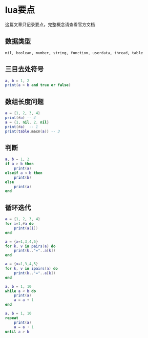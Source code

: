 # lua要点

这篇文章只记录要点，完整概念请查看官方文档

## 数据类型
```
nil, boolean, number, string, function, userdata, thread, table
```



## 三目去处符号

```lua
a, b = 1, 2
print(a > b and true or false)
```


## 数组长度问题

```lua
a = {1, 2, 3, 4}
print(#a) -- 4
a = {1, nil, 2, nil}
print(#a)  -- 1
print(table.maxn(a)) -- 3
```

## 判断

```lua
a, b = 1, 2
if a > b then
	print(a)
elseif a < b then
	print(b)
else
	print(a)
end
```


## 循环迭代

```lua
a = {1, 2, 3, 4}
for i=1,#a do
	print(a[i])
end

a = {x=1,3,4,5}
for k, v in pairs(a) do
	print(k.."="..a[k])
end

a = {x=1,3,4,5}
for k, v in ipairs(a) do
	print(k.."="..a[k])
end

a, b = 1, 10
while a < b do
	print(a)
	a = a + 1
end

a, b = 1, 10
repeat
	print(a)
	a = a + 1
until a > b 
```

